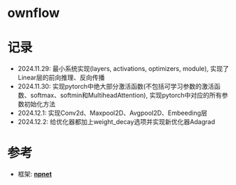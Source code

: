 # ownflow

# 记录
- 2024.11.29: 最小系统实现(layers, activations, optimizers, module), 实现了Linear层的前向推理、反向传播
- 2024.11.30: 实现pytorch中绝大部分激活函数(不包括可学习参数的激活函数、softmax、softmin和MultiheadAttention), 实现pytorch中对应的所有参数初始化方法
- 2024.12.1: 实现Conv2d、Maxpool2D、Avgpool2D、Embeeding层
- 2024.12.2: 给优化器都加上weight_decay选项并实现新优化器Adagrad

# 参考
- 框架: [**npnet**](https://github.com/MorvanZhou/npnet)